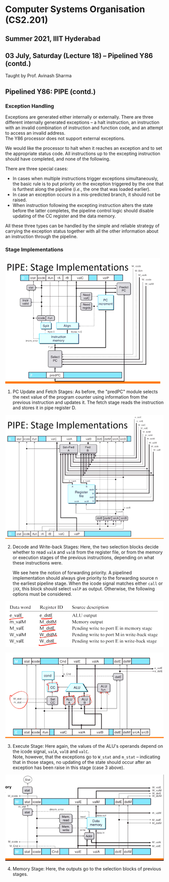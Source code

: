 # Computer Systems Organisation (CS2.201)
## Summer 2021, IIIT Hyderabad
## 03 July, Saturday (Lecture 18) – Pipelined Y86 (contd.)

Taught by Prof. Avinash Sharma

## Pipelined Y86: PIPE (contd.)
### Exception Handling
Exceptions are generated either internally or externally. There are three different internally generated exceptions – a halt instruction, an instruction with an invalid combination of instruction and function code, and an attempt to access an invalid address.  
The Y86 processor does not support external exceptions.

We would like the processor to halt when it reaches an exception and to set the appropriate status code. All instructions up to the excepting instruction should have completed, and none of the following.

There are three special cases:

* In cases when multiple instructions trigger exceptions simultaneously, the basic rule is to put priority on the exception triggered by the one that is furthest along the pipeline (*i.e.*, the one that was loaded earlier).
* In case an exception occurs in a mis-predicted branch, it should not be raised.
* When instruction following the excepting instruction alters the state before the latter completes, the pipeline control logic should disable updating of the CC register and the data memory.

All these three types can be handled by the simple and reliable strategy of carrying the exception status together with all the other information about an instruction through the pipeline.

### Stage Implementations

![PC Update and Fetch Stages](pipe12.png)

1. PC Update and Fetch Stages: As before, the "predPC" module selects the next value of the program counter using information from the previous instruction and updates it. The fetch stage reads the instruction and stores it in pipe register D.

![Decode and Write-back Stages](pipe36.png)

2. Decode and Write-back Stages: Here, the two selection blocks decide whether to read `valA` and `valB` from the register file, or from the memory or execution stages of the previous instructions, depending on what these instructions were.

    We see here the notion of forwarding priority. A pipelined implementation should always give priority to the forwarding source n the earliest pipeline stage. When the icode signal matches either `call` or `jXX`, this block should select `valP` as output. Otherwise, the following options must be considered.

![Forwarding Priority](prior.png)

![Execute Stage](pipe4.png)

3. Execute Stage: Here again, the values of the ALU's operands depend on the icode signal, `valA`, `valB` and `valC`.  
    Note, however, that the exceptions go to `W_stat` and `m_stat` – indicating that in those stages, no updating of the state should occur after an exception has been raise in this stage (case 3 above).

![Memory Stage](pipe5.png)

4. Memory Stage: Here, the outputs go to the selection blocks of previous stages.
